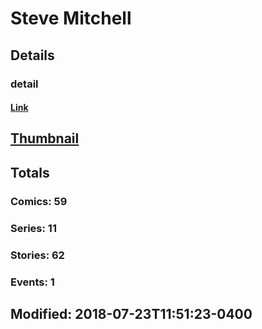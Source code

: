 # Steve  Mitchell 
## Details
### detail
#### [Link](http://marvel.com/comics/creators/2230/steve_mitchell?utm_campaign=apiRef&utm_source=225578a89fc76f3d20fbffda5d17a88d)
## [Thumbnail](http://i.annihil.us/u/prod/marvel/i/mg/b/40/image_not_available.jpg)
## Totals
### Comics: 59
### Series: 11
### Stories: 62
### Events: 1
## Modified: 2018-07-23T11:51:23-0400
